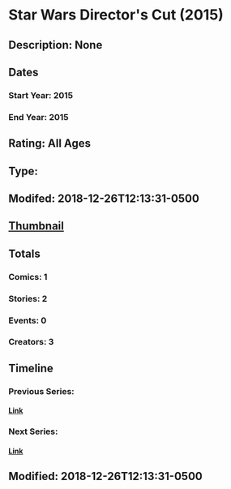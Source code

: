 # Star Wars Director's Cut (2015)
## Description: None
## Dates
### Start Year: 2015
### End Year: 2015
## Rating: All Ages
## Type: 
## Modifed: 2018-12-26T12:13:31-0500
## [Thumbnail](http://i.annihil.us/u/prod/marvel/i/mg/b/40/image_not_available.jpg)
## Totals
### Comics: 1
### Stories: 2
### Events: 0
### Creators: 3
## Timeline
### Previous Series: 
#### [Link]()
### Next Series: 
#### [Link]()
## Modified: 2018-12-26T12:13:31-0500